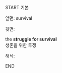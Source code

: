 START
기본

앞면:
survival


뒷면:
<div>the <b>struggle for survival</b> </div><div>생존을 위한 투쟁</div>


해석:

END